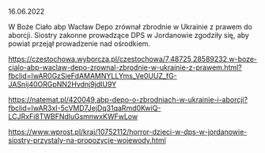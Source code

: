 16.06.2022

W Boże Ciało abp Wacław Depo zrównał zbrodnie w Ukrainie z prawem do aborcji. Siostry zakonne prowadzące DPS w Jordanowie zgodziły się, aby powiat przejął prowadzenie nad ośrodkiem.

https://czestochowa.wyborcza.pl/czestochowa/7,48725,28589232,w-boze-cialo-abp-waclaw-depo-zrownal-zbrodnie-w-ukrainie-z-prawem.html?fbclid=IwAR0GzSieFdAMAMNYLLYms_Ve0UUZ_fG-JASnij40ORGpNN2Hvdnj9jdIU9Y

https://natemat.pl/420049,abp-depo-o-zbrodniach-w-ukrainie-i-aborcji?fbclid=IwAR3xI-5cVMD7JejDq31qaRmd0KwiQ-LCJRxFi8TWBFNdluGsmnwxKWFwLow

https://www.wprost.pl/kraj/10752112/horror-dzieci-w-dps-w-jordanowie-siostry-przystaly-na-propozycje-wojewody.html